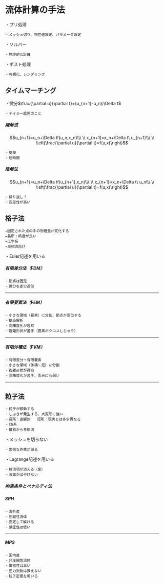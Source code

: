 # 流体計算の手法

・プリ処理

    ・メッシュ切り、物性値設定、パラメータ設定

・ソルバー

    ・物理的な計算

・ポスト処理

    ・可視化、レンダリング

## タイムマーチング

・微分$\frac{\partial u}{\partial t}=(u_{n+1}-u_n)/\Delta t$

    ・テイラー展開のこと

##### 陽解法
$$u_{n+1}=u_n+\Delta tf(u_n,x_n)\\\ \\
x_{n+1}=x_n+\Delta t\ u_{n+1}\\\ \\
\left(\frac{\partial u}{\partial t}=f(u,x)\right)$$

    ・簡単
    ・短時間

##### 陰解法
$$u_{n+1}=u_n+\Delta tf(u_{n+1},x_n)\\\ \\
x_{n+1}=x_n+\Delta t\ u_n\\\ \\
\left(\frac{\partial u}{\partial t}=f(u,x)\right)$$

    ・繰り返し？
    ・安定性が高い





## 格子法

    →固定された点の中の物理量が変化する
    →長所：精度が良い
    →工学系
    →単相流向け

・Euler記述を用いる

##### 有限差分法（FDM）

    ・節点は固定
    ・微分を差分近似

---

##### 有限要素法（FEM）

    ・小さな領域（要素）に分割、節点が変位する
    ・構造解析
    ・高精度化が容易
    ・複雑形状が苦手（要素がクロスしちゃう）

---

##### 有限体積法（FVM）

    ・有限差分＋有限要素
    ・小さな領域（体積一定）に分割
    ・複雑形状が得意
    ・高精度化が苦手、歪みにも弱い

---

## 粒子法

    ・粒子が移動する
    ・しぶきが発生する、大変形に強い
    ・長所：直観的   短所：現実とは多少異なる
    ・CG系
    ・最初から多相流

・メッシュを切らない

    ・面倒な作業が減る

・Lagrange記述を用いる

    ・移流項が消える（楽）
    ・液面がぼやけない

##### 拘束条件とペナルティ法



##### SPH

    ・海外産
    ・圧縮性流体
    ・安定して解ける
    ・厳密性は低い

---

##### MPS

    ・国内産
    ・非圧縮性流体
    ・厳密性は高い
    ・圧力振動は扱えない
    ・粒子密度を用いる
